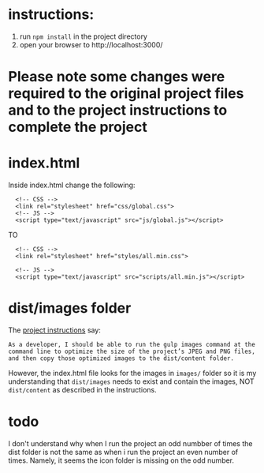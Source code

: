 # instructions:

1. run `npm install` in the project directory
2. open your browser to http://localhost:3000/

# Please note some changes were required to the original project files and to the project instructions to complete the project
# index.html
Inside index.html change the following:
```
  <!-- CSS -->
  <link rel="stylesheet" href="css/global.css">
  <!-- JS -->
  <script type="text/javascript" src="js/global.js"></script>
```
TO
```
  <!-- CSS -->
  <link rel="stylesheet" href="styles/all.min.css">

  <!-- JS -->
  <script type="text/javascript" src="scripts/all.min.js"></script>
```

# dist/images folder

The [project instructions](https://teamtreehouse.com/projects/using-gulp-to-build-a-front-end-website) say: 

`As a developer, I should be able to run the gulp images command at the command line to optimize the size of the project’s JPEG and PNG files, and then copy those optimized images to the dist/content folder.`

However, the index.html file looks for the images in `images/` folder so it is my understanding that `dist/images` needs to exist and contain the images, NOT `dist/content` as described in the instructions.

# todo

I don't understand why when I run the project an odd numbber of times the dist folder is not the same as when i run the project an even number of times. Namely, it seems the icon folder is missing on the odd number.